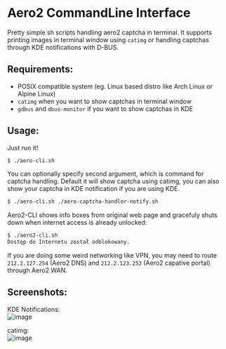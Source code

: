 # Aero2 CommandLine Interface

Pretty simple sh scripts handling aero2 captcha in terminal.
It supports printing images in terminal window using `catimg` or handling captchas through KDE notifications with D-BUS.

## Requirements:
- POSIX compatible system (eg. Linux based distro like Arch Linux or Alpine Linux)
- `catimg` when you want to show captchas in terminal window
- `gdbus` and `dbus-monitor` if you want to show captchas in KDE

## Usage:
Just run it!
```sh
$ ./aero-cli.sh
```

You can optionally specify second argument, which is command for captcha handling.
Default it will show captcha using catimg, you can also show your captcha in KDE notification if you are using KDE.
```sh
$ ./aero-cli.sh ./aero-captcha-handler-notify.sh
```


Aero2-CLI shows info boxes from original web page and gracefuly shuts down when internet access is already unlocked:
```sh
$ ./aero2-cli.sh 
Dostęp do Internetu został odblokowany.
```

If you are doing some weird networking like VPN, you may need to route `212.2.127.254` (Aero2 DNS) and `212.2.123.253` (Aero2 capative portal) through Aero2 WAN.

## Screenshots:

KDE Notifications:\
![image](https://user-images.githubusercontent.com/7334549/110255160-abd8d880-7f92-11eb-96fe-f5b477095c2d.png)

catimg:\
![image](https://user-images.githubusercontent.com/7334549/110255196-bf843f00-7f92-11eb-8c97-f233cbefc618.png)
